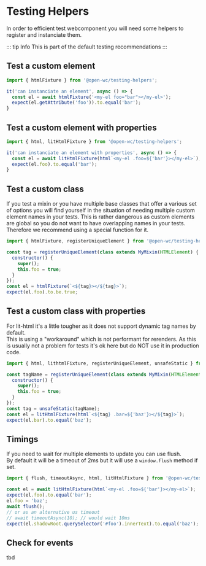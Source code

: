 # Testing Helpers

In order to efficient test webcomponent you will need some helpers to register and instanciate them.

::: tip Info
This is part of the default testing recommendations
:::

## Test a custom element
```js
import { htmlFixture } from '@open-wc/testing-helpers';

it('can instanciate an element', async () => {
  const el = await htmlFixture('<my-el foo="bar"></my-el>');
  expect(el.getAttribute('foo')).to.equal('bar');
}
```

## Test a custom element with properties
```js
import { html, litHtmlFixture } from '@open-wc/testing-helpers';

it('can instanciate an element with properties', async () => {
  const el = await litHtmlFixture(html`<my-el .foo=${'bar'}></my-el>`);
  expect(el.foo).to.equal('bar');
}
```

## Test a custom class
If you test a mixin or you have multiple base classes that offer a various set of options you will find yourself in the situation of needing multiple custom element names in your tests.
This is rather dangerous as custom elements are global so you do not want to have overlapping names in your tests.
Therefore we recommend using a special function for it.
```js
import { htmlFixture, registerUniqueElement } from '@open-wc/testing-helpers';

const tag = registerUniqueElement(class extends MyMixin(HTMLElement) {
  constructor() {
    super();
    this.foo = true;
  }
});
const el = htmlFixture(`<${tag}></${tag}>`);
expect(el.foo).to.be.true;
```

## Test a custom class with properties
For lit-html it's a little tougher as it does not support dynamic tag names by default.  
This is using a "workaround" which is not performant for rerenders.
As this is usually not a problem for tests it's ok here but do NOT use it in production code.

```js
import { html, lithtmlFixture, registerUniqueElement, unsafeStatic } from '@open-wc/testing-helpers';

const tagName = registerUniqueElement(class extends MyMixin(HTMLElement) {
  constructor() {
    super();
    this.foo = true;
  }
});
const tag = unsafeStatic(tagName);
const el = litHtmlFixture(html`<${tag} .bar=${'baz'}></${tag}>`);
expect(el.bar).to.equal('baz');
```

## Timings
If you need to wait for multiple elements to update you can use flush.  
By default it will be a timeout of 2ms but it will use a `window.flush` method if set.

```js
import { flush, timeoutAsync, html, litHtmlFixture } from '@open-wc/testing-helpers';

const el = await litHtmlFixture(html`<my-el .foo=${'bar'}></my-el>`);
expect(el.foo).to.equal('bar');
el.foo = 'baz';
await flush();
// or as an alternative us timeout
// await timeoutAsync(10); // would wait 10ms
expect(el.shadowRoot.querySelector('#foo').innerText).to.equal('baz');
```

## Check for events 
tbd
